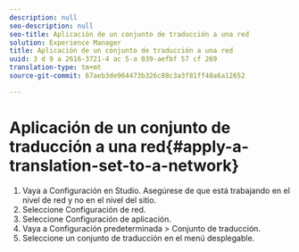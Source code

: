 ```yaml
---
description: null
seo-description: null
seo-title: Aplicación de un conjunto de traducción a una red
solution: Experience Manager
title: Aplicación de un conjunto de traducción a una red
uuid: 3 d 9 a 2616-3721-4 ac 5-a 039-aefbf 57 cf 269
translation-type: tm+mt
source-git-commit: 67aeb3de964473b326c88c3a3f81ff48a6a12652

---
```



# Aplicación de un conjunto de traducción a una red{#apply-a-translation-set-to-a-network}

1. Vaya a Configuración en Studio. Asegúrese de que está trabajando en el nivel de red y no en el nivel del sitio.
1. Seleccione Configuración de red.
1. Seleccione Configuración de aplicación.
1. Vaya a Configuración predeterminada > Conjunto de traducción.
1. Seleccione un conjunto de traducción en el menú desplegable.

